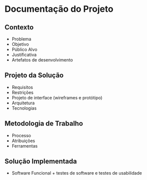# Documentação do Projeto

## Contexto
* Problema
* Objetivo
* Público Alvo
* Justificativa 
* Artefatos de desenvolvimento

## Projeto da Solução
* Requisitos
* Restrições
* Projeto de interface (wireframes e protótipo)
* Arquitetura 
* Tecnologias

## Metodologia de Trabalho
* Processo
* Atribuições
* Ferramentas

## Solução Implementada 
* Software Funcional + testes de software e testes de usabilidade
